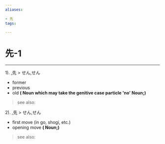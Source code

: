 ```yaml
---
aliases:
    
- 先
tags:
    
---
```


# 先-1
---
1).
,先 > せん,せん

- former
- previous
- old
**( Noun which may take the genitive case particle 'no' Noun;)**
> see also: 
            
2).
,先 > せん,せん

- first move (in go, shogi, etc.)
- opening move
**( Noun;)**
> see also: 
            